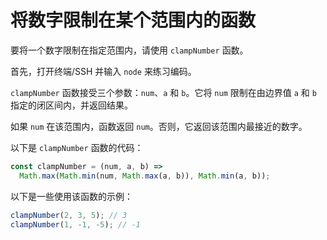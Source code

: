 # 将数字限制在某个范围内的函数

要将一个数字限制在指定范围内，请使用 `clampNumber` 函数。

首先，打开终端/SSH 并输入 `node` 来练习编码。

`clampNumber` 函数接受三个参数：`num`、`a` 和 `b`。它将 `num` 限制在由边界值 `a` 和 `b` 指定的闭区间内，并返回结果。

如果 `num` 在该范围内，函数返回 `num`。否则，它返回该范围内最接近的数字。

以下是 `clampNumber` 函数的代码：

```js
const clampNumber = (num, a, b) =>
  Math.max(Math.min(num, Math.max(a, b)), Math.min(a, b));
```

以下是一些使用该函数的示例：

```js
clampNumber(2, 3, 5); // 3
clampNumber(1, -1, -5); // -1
```
